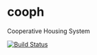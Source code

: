 # cooph
Cooperative Housing System


[![Build Status](https://travis-ci.org/pepcmarques/cooph.svg?branch=master)](https://travis-ci.org/pepcmarques/cooph)
